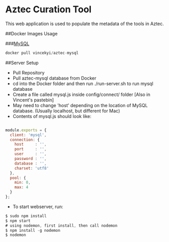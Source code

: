 # Aztec Curation Tool
This web application is used to populate the metadata of the tools in Aztec.

##Docker Images Usage

###[MySQL](https://hub.docker.com/_/mysql/)
```js
docker pull vincekyi/aztec-mysql
```

##Server Setup

* Pull Repository
* Pull aztec-mysql database from Docker
* cd into the Docker folder and then run ./run-server.sh to run mysql database
* Create a file called mysql.js inside config/connect/ folder [Also in Vincent's pastebin]
* May need to change 'host' depending on the location of MySQL database. (Usually localhost, but different for Mac)
* Contents of mysql.js should look like:
```js

module.exports = {
  client: 'mysql',
  connection: {
    host     : '',
    port     : '',
    user     : '',
    password : '',
    database : '',
    charset: 'utf8'
  },
  pool: {
    min: 0,
    max: 4
  }
};


```
* To start webserver, run:
```js
$ sudo npm install
$ npm start
# using nodemon, first install, then call nodemon
$ npm install -g nodemon
$ nodemon

